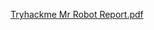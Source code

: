 
[Tryhackme Mr Robot Report.pdf](https://github.com/user-attachments/files/19169018/Tryhackme.Mr.Robot.Report.pdf)


